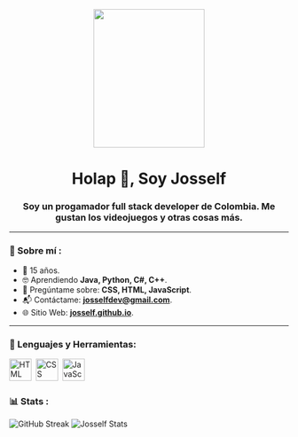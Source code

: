 <div id="header" align="center">
  <img src="https://media.giphy.com/media/Eqz8ZFUScPHH2/giphy.gif" width="200" height="250" />   
  <h1 aling="center">Holap 👋, Soy Josself</h1>
  <h3 aling="center">Soy un progamador full stack developer de Colombia. Me gustan los videojuegos y otras cosas más.
</div>
  
  ---
  
  ### 🤔 Sobre mí :  
  
  - 🌴 15 años.
  - 🤓 Aprendiendo **Java, Python, C#, C++**.
  - 💬 Pregúntame sobre: **CSS, HTML, JavaScript**.
  - 📬 Contáctame: **josselfdev@gmail.com**.
  - 🌐 Sitio Web: **[josself.github.io](josself.github.io)**.
  
  ---
  
  <div align="left"> 
    <h3>🔨 Lenguajes y Herramientas:</h3>
  <img src="https://github.com/Thomas-Boi/devicon/blob/master/icons/html5/html5-plain.svg" title="HTML5" alt="HTML" width="40" height="40"/>&nbsp;
		<img src="https://github.com/Thomas-Boi/devicon/blob/master/icons/css3/css3-plain.svg" title="CSS3" alt="CSS" width="40" height="40"/>&nbsp;
		<img src="https://github.com/Thomas-Boi/devicon/blob/master/icons/javascript/javascript-plain.svg" title="JavaScript" alt="JavaScript" width="40" height="40"/>&nbsp;
  
  </div>
  
	
### 📊 Stats :

![GitHub Streak](https://streak-stats.demolab.com?user=Josself&theme=transparent&hide_border=true&locale=es&date_format=j%2Fn%5B%2FY%5D)
![Josself Stats](https://github-readme-stats.vercel.app/api?username=Josself&show_icons=true&theme=tokyonight)
